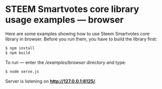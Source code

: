 # STEEM Smartvotes core library usage examples — browser

Here are some examples showing how to use Steem Smartvotes core library in browser. Before you run them, you have to build the library first:

```bash
$ npm install
$ npm build
```

To run — enter the */examples/browser* directory and type:

```bash
$ node serve.js
```

Server is listening on **http://127.0.0.1:8125/**.